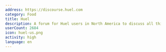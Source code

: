 ```yaml
---
address: https://discourse.huel.com
category: Food
title: Huel
description: A forum for Huel users in North America to discuss all things Huel!
userCount: 2684
icon: huel-us.png
activity: high
language: en
---
```

